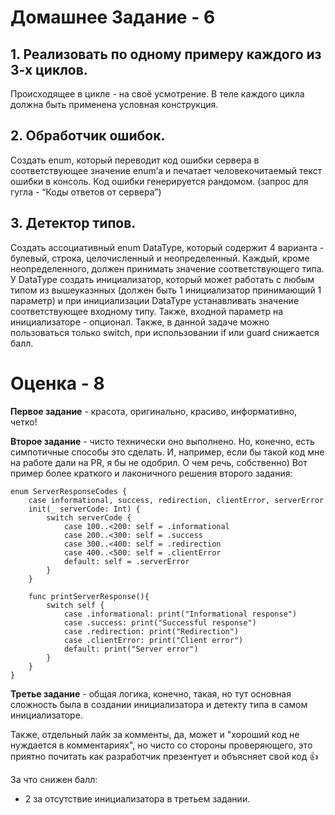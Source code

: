 # Домашнее Задание - 6
## 1. Реализовать по одному примеру каждого из 3-х циклов.
Происходящее в цикле - на своё усмотрение. В теле каждого цикла должна быть применена условная конструкция.
## 2. Обработчик ошибок. 
Создать enum, который переводит код ошибки сервера в соответствующее значение enum’а и печатает человекочитаемый текст ошибки в консоль. Код ошибки генерируется рандомом. (запрос для гугла - “Коды ответов от сервера”)
## 3. Детектор типов. 
Создать ассоциативный enum DataType, который содержит 4 варианта - булевый, строка, целочисленный и неопределенный. Каждый, кроме неопределенного, должен принимать значение соответствующего типа. У DataType создать инициализатор, который может работать с любым типом из вышеуказнных (должен быть 1 инициализатор принимающий 1 параметр) и при инициализации DataType устанавливать значение соответствующее входному типу. Также, входной параметр на инициализаторе - опционал. Также, в данной задаче можно пользоваться только switch, при использовании if или guard снижается балл.

# Оценка - 8

**Первое задание** - красота, оригинально, красиво, информативно, четко!

**Второе задание** - чисто технически оно выполнено. Но, конечно, есть симпотичные способы это сделать. И, например, если бы такой код мне на работе дали на PR, я бы не одобрил.
О чем речь, собственно) Вот пример более краткого и лаконичного решения второго задания:
```
enum ServerResponseCodes {
    case informational, success, redirection, clientError, serverError
    init(_ serverCode: Int) {
        switch serverCode {
            case 100..<200: self = .informational
            case 200..<300: self = .success
            case 300..<400: self = .redirection
            case 400..<500: self = .clientError
            default: self = .serverError
        }
    }

    func printServerResponse(){
        switch self {
            case .informational: print("Informational response")
            case .success: print("Successful response")
            case .redirection: print("Redirection")
            case .clientError: print("Client error")
            default: print("Server error")
        }
    }
}
```

**Третье задание** - общая логика, конечно, такая, но тут основная сложность была в создании инициализатора и детекту типа в самом инициализаторе.

Также, отдельный лайк за комменты, да, может и "хороший код не нуждается в комментариях", но чисто со стороны проверяющего, это приятно почитать как разработчик презентует и объясняет свой код 👍 


За что снижен балл:
- 2 за отсутствие инициализатора в третьем задании.
